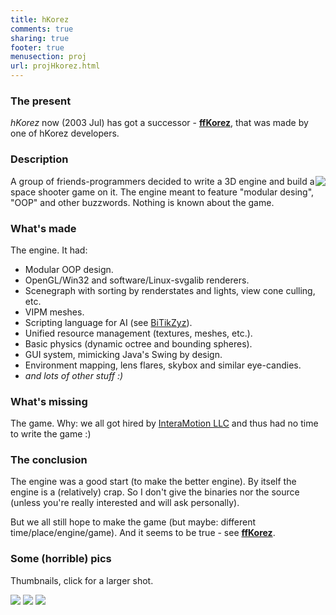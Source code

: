 ```yaml
---
title: hKorez
comments: true
sharing: true
footer: true
menusection: proj
url: projHkorez.html
---
```


<H3>The present</H3>
<p>
<em>hKorez</em> now (2003 Jul) has got a successor - <A href="http://www.nesnausk.org/ffKorez"><strong>ffKorez</strong></A>,
that was made by one of hKorez developers.
</p>

<H3 clear="all">Description</H3>

<P>
<div style="float: right"><A href="http://www.nesnausk.org/ffKorez"><img src="img/tn/ffKorez.jpg"></A></div>
A group of friends-programmers decided to write a 3D engine and build a space
shooter game on it. The engine meant to feature "modular desing", "OOP" and
other buzzwords. Nothing is known about the game.
</P>

<H3>What's made</H3>

<P>
The engine. It had:
<UL>
<LI>Modular OOP design.
<LI>OpenGL/Win32 and software/Linux-svgalib renderers.
<LI>Scenegraph with sorting by renderstates and lights, view cone culling, etc.
<LI>VIPM meshes.
<LI>Scripting language for AI (see <A href="projBitikzyz.html">BiTikZyz</A>).
<LI>Unified resource management (textures, meshes, etc.).
<LI>Basic physics (dynamic octree and bounding spheres).
<LI>GUI system, mimicking Java's Swing by design.
<LI>Environment mapping, lens flares, skybox and similar eye-candies.
<LI><em>and lots of other stuff :)</em>
</UL>
</P>

<H3>What's missing</H3>
<P>
The game. Why: we all got hired by <A href="http://www.interamotion.com">
InteraMotion LLC</A> and thus had no time to write the game :)
</P>


<H3>The conclusion</H3>
<P>
The engine was a good start (to make the better engine). By itself the engine
is a (relatively) crap. So I don't give the binaries nor the source (unless
you're really interested and will ask personally).
</P>
<P>
But we all still hope to make the game (but maybe: different time/place/engine/game).
And it seems to be true - see <A href="http://www.nesnausk.org/ffKorez"><strong>ffKorez</strong></A>.
</P>

<H3>Some (horrible) pics</H3>
<P>
Thumbnails, click for a larger shot.
</P>
<A href="img/hkorez1.jpg"><IMG src="img/tn/hkorez1.jpg"></A>
<A href="img/hkorez2.jpg"><IMG src="img/tn/hkorez2.jpg"></A>
<A href="img/hkorez3.jpg"><IMG src="img/tn/hkorez3.jpg"></A>
